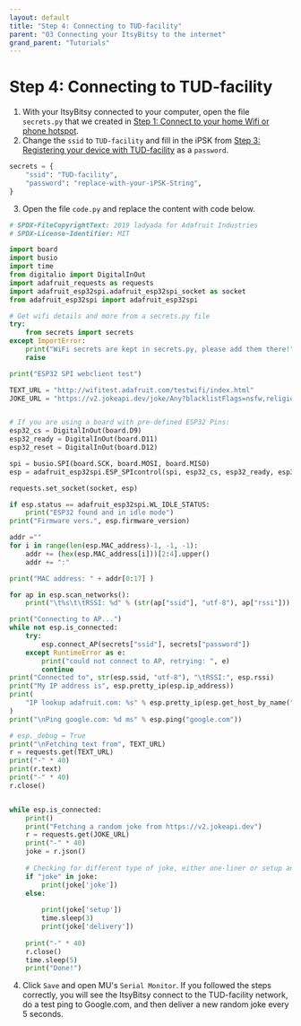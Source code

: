 ```yaml
---
layout: default
title: "Step 4: Connecting to TUD-facility"
parent: "03 Connecting your ItsyBitsy to the internet"
grand_parent: "Tutorials"
---
```


# Step 4: Connecting to TUD-facility

1. With your ItsyBitsy connected to your computer, open the file `secrets.py` that we created in [Step 1: Connect to your home Wifi or phone hotspot](/docs/tutorials/03-connect-to-the-internet/step-1.md).
2. Change the `ssid` to `TUD-facility` and fill in the iPSK from [Step 3: Registering your device with TUD-facility](/docs/tutorials/03-connect-to-the-internet/step-3.md) as a `password`.
```python
secrets = {
    "ssid": "TUD-facility",
    "password": "replace-with-your-iPSK-String",
}
```
3. Open the file `code.py` and replace the content with code below.
```python
# SPDX-FileCopyrightText: 2019 ladyada for Adafruit Industries
# SPDX-License-Identifier: MIT

import board
import busio
import time
from digitalio import DigitalInOut
import adafruit_requests as requests
import adafruit_esp32spi.adafruit_esp32spi_socket as socket
from adafruit_esp32spi import adafruit_esp32spi

# Get wifi details and more from a secrets.py file
try:
    from secrets import secrets
except ImportError:
    print("WiFi secrets are kept in secrets.py, please add them there!")
    raise

print("ESP32 SPI webclient test")

TEXT_URL = "http://wifitest.adafruit.com/testwifi/index.html"
JOKE_URL = "https://v2.jokeapi.dev/joke/Any?blacklistFlags=nsfw,religious,political,racist,sexist,explicit"


# If you are using a board with pre-defined ESP32 Pins:
esp32_cs = DigitalInOut(board.D9)
esp32_ready = DigitalInOut(board.D11)
esp32_reset = DigitalInOut(board.D12)

spi = busio.SPI(board.SCK, board.MOSI, board.MISO)
esp = adafruit_esp32spi.ESP_SPIcontrol(spi, esp32_cs, esp32_ready, esp32_reset)

requests.set_socket(socket, esp)

if esp.status == adafruit_esp32spi.WL_IDLE_STATUS:
    print("ESP32 found and in idle mode")
print("Firmware vers.", esp.firmware_version)

addr =""
for i in range(len(esp.MAC_address)-1, -1, -1):
    addr += (hex(esp.MAC_address[i]))[2:4].upper()
    addr += ":"

print("MAC address: " + addr[0:17] )

for ap in esp.scan_networks():
    print("\t%s\t\tRSSI: %d" % (str(ap["ssid"], "utf-8"), ap["rssi"]))

print("Connecting to AP...")
while not esp.is_connected:
    try:
        esp.connect_AP(secrets["ssid"], secrets["password"])
    except RuntimeError as e:
        print("could not connect to AP, retrying: ", e)
        continue
print("Connected to", str(esp.ssid, "utf-8"), "\tRSSI:", esp.rssi)
print("My IP address is", esp.pretty_ip(esp.ip_address))
print(
    "IP lookup adafruit.com: %s" % esp.pretty_ip(esp.get_host_by_name("adafruit.com"))
)
print("\nPing google.com: %d ms" % esp.ping("google.com"))

# esp._debug = True
print("\nFetching text from", TEXT_URL)
r = requests.get(TEXT_URL)
print("-" * 40)
print(r.text)
print("-" * 40)
r.close()


while esp.is_connected:
    print()
    print("Fetching a random joke from https://v2.jokeapi.dev")
    r = requests.get(JOKE_URL)
    print("-" * 40)
    joke = r.json()
    
    # Checking for different type of joke, either one-liner or setup and delivery joke
    if "joke" in joke:
        print(joke['joke'])
    else:
            
        print(joke['setup'])
        time.sleep(3)
        print(joke['delivery'])
        
    print("-" * 40)
    r.close()
    time.sleep(5)
    print("Done!")

```
4. Click `Save` and open MU's `Serial Monitor`. If you followed the steps correctly, you will see the ItsyBitsy connect to the TUD-facility network, do a test ping to Google.com, and then deliver a new random joke every 5 seconds.

